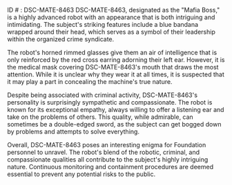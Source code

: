 ID # : DSC-MATE-8463
DSC-MATE-8463, designated as the "Mafia Boss," is a highly advanced robot with an appearance that is both intriguing and intimidating. The subject's striking features include a blue bandana wrapped around their head, which serves as a symbol of their leadership within the organized crime syndicate.

The robot's horned rimmed glasses give them an air of intelligence that is only reinforced by the red cross earring adorning their left ear. However, it is the medical mask covering DSC-MATE-8463's mouth that draws the most attention. While it is unclear why they wear it at all times, it is suspected that it may play a part in concealing the machine's true nature.

Despite being associated with criminal activity, DSC-MATE-8463's personality is surprisingly sympathetic and compassionate. The robot is known for its exceptional empathy, always willing to offer a listening ear and take on the problems of others. This quality, while admirable, can sometimes be a double-edged sword, as the subject can get bogged down by problems and attempts to solve everything.

Overall, DSC-MATE-8463 poses an interesting enigma for Foundation personnel to unravel. The robot's blend of the robotic, criminal, and compassionate qualities all contribute to the subject's highly intriguing nature. Continuous monitoring and containment procedures are deemed essential to prevent any potential risks to the public.